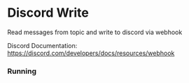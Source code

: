 # Discord Write

Read messages from topic and write to discord via webhook

Discord Documentation: https://discord.com/developers/docs/resources/webhook

### Running